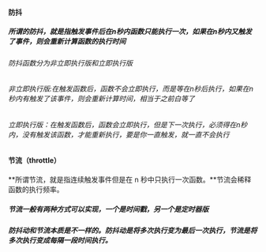 #### 防抖

##### 所谓的防抖，就是指触发事件后在n秒内函数只能执行一次，如果在n秒内又触发了事件，则会重新计算函数的执行时间

###### 防抖函数分为非立即执行版和立即执行版

###### 非立即执行版:在触发函数后，函数不会立即执行，而是等在n秒后执行，如果在n秒内有触发了该事件，则会重新计算时间，相当于之前白等了

###### 立即执行版：在触发函数后，函数会立即执行，但是下一次执行，必须得在n秒内，没有触发该函数，才能重新执行，要是你一直触发，就一直不会执行

#### 节流（throttle）

**所谓节流，就是指连续触发事件但是在 n 秒中只执行一次函数。**节流会稀释函数的执行频率。

##### 节流一般有两种方式可以实现，一个是时间戳，另一个是定时器版

##### 防抖动和节流本质是不一样的。防抖动是将多次执行变为最后一次执行，节流是将多次执行变成每隔一段时间执行。